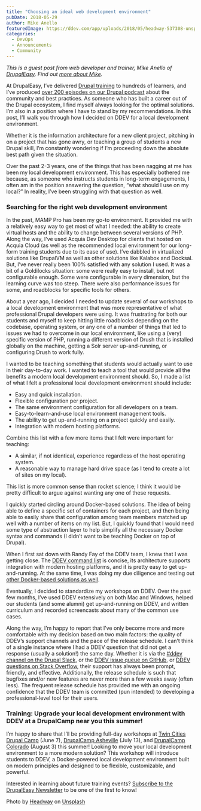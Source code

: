 ```yaml
---
title: "Choosing an ideal web development environment"
pubDate: 2018-05-29
author: Mike Anello
featuredImage: https://ddev.com/app/uploads/2018/05/headway-537308-unsplash-e1527604343956.jpg
categories:
  - DevOps
  - Announcements
  - Community
---
```


_This is a guest post from web developer and trainer, Mike Anello of [DrupalEasy](https://www.drupaleasy.com/). Find out [more about Mike](https://ddev.com/author/mikeanello/)._

At DrupalEasy, I’ve delivered [Drupal training](https://www.drupaleasy.com/academy) to hundreds of learners, and I’ve produced [over 200 episodes on our Drupal podcast](https://www.drupaleasy.com/academy) about the community and best practices. As someone who has built a career out of the Drupal ecosystem, I find myself always looking for the optimal solutions. I’m also in a position where I have to stand by my recommendations. In this post, I’ll walk you through how I decided on DDEV for a local development environment.

Whether it is the information architecture for a new client project, pitching in on a project that has gone awry, or teaching a group of students a new Drupal skill, I’m constantly wondering if I’m proceeding down the absolute best path given the situation.

Over the past 2-3 years, one of the things that has been nagging at me has been my local development environment. This has especially bothered me because, as someone who instructs students in long-term engagements, I often am in the position answering the question, “what should I use on my local?” In reality, I’ve been struggling with that question as well.

### Searching for the right web development environment

In the past, MAMP Pro has been my go-to environment. It provided me with a relatively easy way to get most of what I needed: the ability to create virtual hosts and the ability to change between several versions of PHP. Along the way, I’ve used Acquia Dev Desktop for clients that hosted on Acquia Cloud (as well as the recommended local environment for our long-form training students due to its ease of use). I’ve dabbled in virtualized solutions like DrupalVM as well as other solutions like Kalabox and Docksal. But, I’ve never really been 100% satisfied with any solution I used. It was a bit of a Goldilocks situation: some were really easy to install, but not configurable enough. Some were configurable in every dimension, but the learning curve was too steep. There were also performance issues for some, and roadblocks for specific tools for others.

About a year ago, I decided I needed to update several of our workshops to a local development environment that was more representative of what professional Drupal developers were using. It was frustrating for both our students and myself to keep hitting little roadblocks depending on the codebase, operating system, or any one of a number of things that led to issues we had to overcome in our local environment, like using a (very) specific version of PHP, running a different version of Drush that is installed globally on the machine, getting a Solr server up-and-running, or configuring Drush to work fully.

I wanted to be teaching something that students would actually want to use in their day-to-day work. I wanted to teach a tool that would provide all the benefits a modern local development environment should. So, I made a list of what I felt a professional local development environment should include:

- Easy and quick installation.
- Flexible configuration per project.
- The same environment configuration for all developers on a team.
- Easy-to-learn-and-use local environment management tools.
- The ability to get up-and-running on a project quickly and easily.
- Integration with modern hosting platforms.

Combine this list with a few more items that I felt were important for teaching:

- A similar, if not identical, experience regardless of the host operating system.
- A reasonable way to manage hard drive space (as I tend to create a lot of sites on my local).

This list is more common sense than rocket science; I think it would be pretty difficult to argue against wanting any one of these requests.

I quickly started circling around Docker-based solutions. The idea of being able to define a specific set of containers for each project, and then being able to easily share that configuration among team members matched up well with a number of items on my list. But, I quickly found that I would need some type of abstraction layer to help simplify all the necessary Docker syntax and commands (I didn’t want to be teaching Docker on top of Drupal).

When I first sat down with Randy Fay of the DDEV team, I knew that I was getting close. The [DDEV command list](https://ddev.readthedocs.io/en/latest/users/cli-usage/) is concise, its architecture supports integration with modern hosting platforms, and it is pretty easy to get up-and-running. At the same time, I was doing my due diligence and testing out [other Docker-based solutions as well](https://www.drupaleasy.com/blogs/ultimike/2018/03/ddev-docksal-and-lando-comparison).

Eventually, I decided to standardize my workshops on DDEV. Over the past few months, I’ve used DDEV extensively on both Mac and Windows, helped our students (and some alumni) get up-and-running on DDEV, and written curriculum and recorded screencasts about many of the common use cases.

Along the way, I’m happy to report that I’ve only become more and more comfortable with my decision based on two main factors: the quality of DDEV’s support channels and the pace of the release schedule. I can’t think of a single instance where I had a DDEV question that did not get a response (usually a solution!) the same day. Whether it is via the [#ddev channel on the Drupal Slack](https://drupal.slack.com/messages/C5TQRQZRR), or the [DDEV issue queue on GitHub](https://github.com/drud/ddev/issues), or [DDEV questions on Stack Overflow](https://stackoverflow.com/questions/tagged/ddev), their support has always been prompt, friendly, and effective. Additionally, the release schedule is such that bugfixes and/or new features are never more than a few weeks away (often less). The frequent release schedule has provided me with an ongoing confidence that the DDEV team is committed (pun intended) to developing a professional-level tool for their users.

### Training: Upgrade your local development environment with DDEV at a DrupalCamp near you this summer!

I’m happy to share that I’ll be providing full-day workshops at [Twin Cities Drupal Camp](https://2018.tcdrupal.org/trainings/ddev) (June 7), [DrupalCamp Asheville](https://www.drupalasheville.com/2018/friday-training#drupaleasy) (July 13), and [DrupalCamp Colorado](https://2018.drupalcampcolorado.org/) (August 3) this summer! Looking to move your local development environment to a more modern solution? This workshop will introduce students to DDEV, a Docker-powered local development environment built on modern principles and designed to be flexible, customizable, and powerful.

Interested in learning about future training events? [Subscribe to the DrupalEasy Newsletter](http://eepurl.com/ukfXf) to be one of the first to know!

Photo by [Headway](https://unsplash.com/photos/5QgIuuBxKwM?utm%5Fsource=unsplash&utm%5Fmedium=referral&utm%5Fcontent=creditCopyText) on [Unsplash](https://unsplash.com/search/photos/computers?utm%5Fsource=unsplash&utm%5Fmedium=referral&utm%5Fcontent=creditCopyText)
